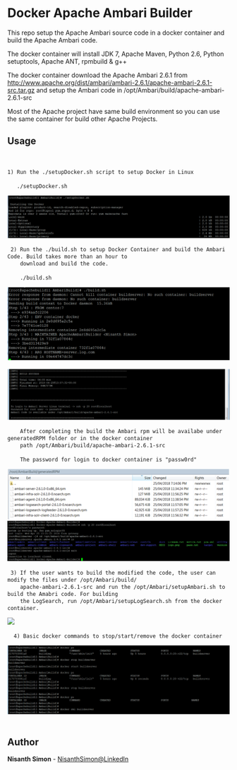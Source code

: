 # Docker Apache Ambari Builder

This repo setup the Apache Ambari source code in a docker container and build the Apache Ambari code. 

The docker container will install JDK 7, Apache Maven, Python 2.6, Python setuptools, Apache ANT, rpmbuild & g++

The docker container download the Apache Ambari 2.6.1 from http://www.apache.org/dist/ambari/ambari-2.6.1/apache-ambari-2.6.1-src.tar.gz and setup the Ambari code in /opt/Ambari/build/apache-ambari-2.6.1-src

Most of the Apache project have same build environment so you can use the same container for build other Apache Projects.
    

## Usage

<br>

    1) Run the ./setupDocker.sh script to setup Docker in Linux
       
       ./setupDocker.sh
       
![](img/setupDocker.png)
<br>


     2) Run the ./build.sh to setup Docker Container and build the Ambari Code. Build takes more than an hour to 
        download and build the code.
     
        ./build.sh
        
![](img/build.png)
<br>        
![](img/build_out.png)
        
        
        After completing the build the Ambari rpm will be availabe under generatedRPM folder or in the docker container 
        path /opt/Ambari/build/apache-ambari-2.6.1-src 
        
        The password for login to docker container is "passw0rd"
        
![](img/generatedRPMs.png)
<br>
![](img/codebase.png)
<br>

  
     3) If the user wants to build the modified the code, the user can modify the files under /opt/Ambari/build/
        apache-ambari-2.6.1-src and run the /opt/Ambari/setupAmbari.sh to build the Amabri code. For building 
        the LogSearch, run /opt/Ambari/setupLogSearch.sh from the docker container.
    
 ![](img/blankspace.png)
<br>


      4) Basic docker commands to stop/start/remove the docker container
      
![](img/dockercommands.png)
 <br>
<br>       
        
        
## Author

**Nisanth Simon** - [NisanthSimon@LinkedIn]


[NisanthSimon@LinkedIn]: https://au.linkedin.com/in/nisanth-simon-03b2149
 
 
        
        
    
